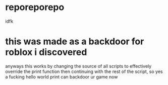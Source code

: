 # reporeporepo
idfk
# this was made as a backdoor for roblox i discovered
anyways this works by changing the source of all scripts to effectively override the print function then continuing with the rest of the script, so yes a fucking hello world print can backdoor ur game now 
